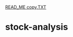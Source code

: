 [READ_ME copy.TXT](https://github.com/farwaali08/stock-analysis/files/7111008/READ_ME.copy.TXT)
# stock-analysis
